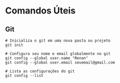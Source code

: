 # Comandos Úteis

## Git

```
# Inicializa o git em uma nova pasta ou projeto
git init
```
```
# Configura seu nome e email globalmente no git
git config --global user.name "Renan"
git config --global user.email seuemail@gmail.com
```

```
# Lista as configurações do git
git config --list
```